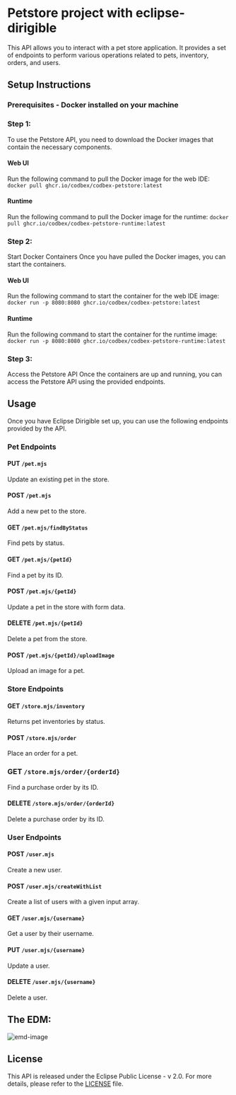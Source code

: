 # Petstore project with eclipse-dirigible

This API allows you to interact with a pet store application. It provides a set of endpoints to perform various operations related to pets, inventory, orders, and users. 


## Setup Instructions 
### Prerequisites - Docker installed on your machine 

### Step 1: 
To use the Petstore API, you need to download the Docker images that contain the necessary components.

#### Web UI 
Run the following command to pull the Docker image for the web IDE: 
``` docker pull ghcr.io/codbex/codbex-petstore:latest ``` 

#### Runtime 
Run the following command to pull the Docker image for the runtime: 
``` docker pull ghcr.io/codbex/codbex-petstore-runtime:latest ``` 


### Step 2: 
Start Docker Containers Once you have pulled the Docker images, you can start the containers. 

#### Web UI 
Run the following command to start the container for the web IDE image: 
``` docker run -p 8080:8080 ghcr.io/codbex/codbex-petstore:latest ``` 


#### Runtime 
Run the following command to start the container for the runtime image: 
``` docker run -p 8080:8080 ghcr.io/codbex/codbex-petstore-runtime:latest ``` 


### Step 3: 
Access the Petstore API Once the containers are up and running, you can access the Petstore API using the provided endpoints. 


## Usage 
Once you have Eclipse Dirigible set up, you can use the following endpoints provided by the API. 


### Pet Endpoints 

#### PUT `/pet.mjs`
Update an existing pet in the store. 

#### POST `/pet.mjs` 
Add a new pet to the store. 

#### GET `/pet.mjs/findByStatus` 
Find pets by status.

#### GET `/pet.mjs/{petId} `
Find a pet by its ID. 

#### POST `/pet.mjs/{petId}`
Update a pet in the store with form data. 

#### DELETE `/pet.mjs/{petId}` 
Delete a pet from the store. 

#### POST `/pet.mjs/{petId}/uploadImage` 
Upload an image for a pet. 


### Store Endpoints 

#### GET `/store.mjs/inventory` 
Returns pet inventories by status.

#### POST `/store.mjs/order` 
Place an order for a pet. 

### GET `/store.mjs/order/{orderId}` 
Find a purchase order by its ID. 

#### DELETE `/store.mjs/order/{orderId}` 
Delete a purchase order by its ID. 


### User Endpoints 

#### POST `/user.mjs` 
Create a new user. 

#### POST `/user.mjs/createWithList` 
Create a list of users with a given input array. 

#### GET `/user.mjs/{username}`
Get a user by their username. 

#### PUT `/user.mjs/{username}` 
Update a user. 

#### DELETE `/user.mjs/{username}` 
Delete a user. 


## The EDM:

![emd-image](https://github-production-user-asset-6210df.s3.amazonaws.com/80454439/259375599-399094b7-78eb-4c47-a226-47f3fefe8f61.jpg)

## License 
This API is released under the Eclipse Public License - v 2.0. For more details, please refer to the [LICENSE](LICENSE) file. 
